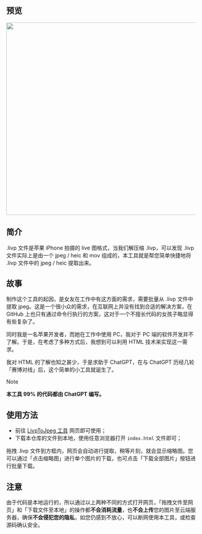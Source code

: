 
## 预览

<p align="left">
  <img height="512" src="https://raw.githubusercontent.com/MrSouthWall/LivpToImage/refs/heads/main/README-Assets/PreviewImage.png">
</p>

## 简介
.livp 文件是苹果 iPhone 拍摄的 live 图格式，当我们解压缩 .livp，可以发现 .livp 文件实际上是由一个 jpeg / heic 和 mov 组成的，本工具就是帮您简单快捷地将 .livp 文件中的 jpeg / heic 提取出来。

## 故事
制作这个工具的起因，是女友在工作中有这方面的需求，需要批量从 .livp 文件中提取 jpeg。这是一个很小众的需求，在互联网上并没有找到合适的解决方案，在 GitHub 上也只有通过命令行执行的方案，这对于一个不擅长代码的女孩子略显得有些复杂了。

同时我是一名苹果开发者，而她在工作中使用 PC，我对于 PC 端的软件开发并不了解。于是，在考虑了多种方式后，我想到可以利用 HTML 技术来实现这一需求。

我对 HTML 的了解也知之甚少，于是求助于 ChatGPT，在与 ChatGPT 历经几轮「赛博对线」后，这个简单的小工具就诞生了。

> [!NOTE]
> **本工具 99% 的代码都由 ChatGPT 编写。**

## 使用方法
- 前往 [LivpToJpeg 工具](https://mrsouthwall.github.io/LivpToImage/ "点击前往 LivpToImage 工具") 网页即可使用；
- 下载本仓库的文件到本地，使用任意浏览器打开 `index.html` 文件即可；

拖拽 .livp 文件到方框内，网页会自动进行提取，稍等片刻，就会显示缩略图。您可以通过「点击缩略图」进行单个图片的下载，也可点击「下载全部图片」按钮进行批量下载。

## 注意
由于代码是本地运行的，所以通过以上两种不同的方式打开网页，「拖拽文件至网页」和「下载文件至本地」的操作都**不会消耗流量**，也**不会上传**您的图片至云端服务器，确保**不会侵犯您的隐私**，如您仍感到不放心，可以断网使用本工具，或检查源码确认安全。
